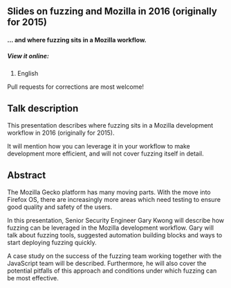 ## Slides on fuzzing and Mozilla in 2016 (originally for 2015)
#### ... and where fuzzing sits in a Mozilla workflow.

##### View it online:
1. English

Pull requests for corrections are most welcome!

## Talk description
This presentation describes where fuzzing sits in a Mozilla development workflow in 2016 (originally for 2015).

It will mention how you can leverage it in your workflow to make development more efficient, and will not cover fuzzing itself in detail.

## Abstract
The Mozilla Gecko platform has many moving parts. With the move into Firefox OS, there are increasingly more areas which need testing to ensure good quality and safety of the users.

In this presentation, Senior Security Engineer Gary Kwong will describe how fuzzing can be leveraged in the Mozilla development workflow. Gary will talk about fuzzing tools, suggested automation building blocks and ways to start deploying fuzzing quickly.

A case study on the success of the fuzzing team working together with the JavaScript team will be described. Furthermore, he will also cover the potential pitfalls of this approach and conditions under which fuzzing can be most effective.

